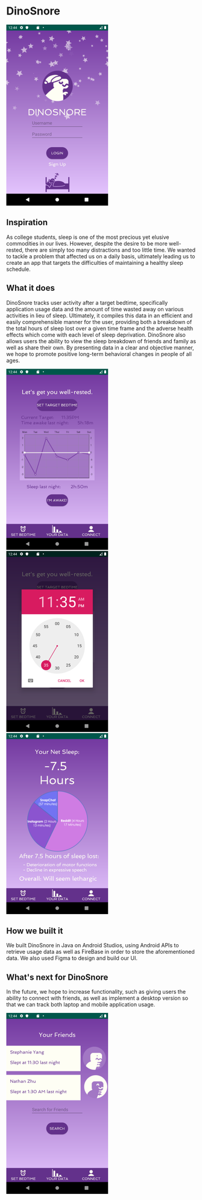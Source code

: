 # DinoSnore

![login](/images/login.png)

## Inspiration
As college students, sleep is one of the most precious yet elusive commodities in our lives. However, despite the desire to be more well-rested, there are simply too many distractions and too little time. We wanted to tackle a problem that affected us on a daily basis, ultimately leading us to create an app that targets the difficulties of maintaining a healthy sleep schedule. 

## What it does
DinoSnore tracks user activity after a target bedtime, specifically application usage data and the amount of time wasted away on various activities in lieu of sleep. Ultimately, it compiles this data in an efficient and easily comprehensible manner for the user, providing both a breakdown of the total hours of sleep lost over a given time frame and the adverse health effects which come with each level of sleep deprivation. DinoSnore also allows users the ability to view the sleep breakdown of friends and family as well as share their own. By presenting data in a clear and objective manner, we hope to promote positive long-term behavioral changes in people of all ages. 

![mainPage](/images/mainPage.png) ![SleepTimer](/images/setSleepTimer.png) ![Data](/images/aggregateData.png) 

## How we built it
We built DinoSnore in Java on Android Studios, using Android APIs to retrieve usage data as well as FireBase in order to store the aforementioned data. We also used Figma to design and build our UI. 

## What's next for DinoSnore
In the future, we hope to increase functionality, such as giving users the ability to connect with friends, as well as implement a desktop version so that we can track both laptop and mobile application usage. 

![socialTab](/images/socialTab.png) 